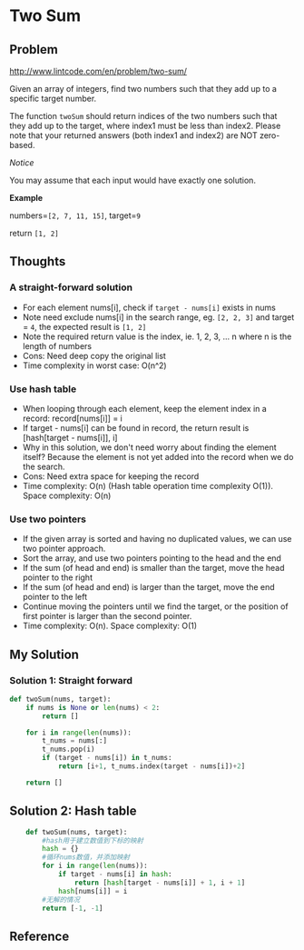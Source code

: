 # Two Sum

## Problem

http://www.lintcode.com/en/problem/two-sum/

Given an array of integers, find two numbers such that they add up to a specific target number.

The function ```twoSum``` should return indices of the two numbers such that they add up to the target, where index1 must be less than index2. Please note that your returned answers (both index1 and index2) are NOT zero-based.

*Notice*

You may assume that each input would have exactly one solution.

**Example**

numbers=```[2, 7, 11, 15]```, target=```9```

return ```[1, 2]```

## Thoughts

### A straight-forward solution

- For each element nums[i], check if ```target - nums[i]``` exists in nums
- Note need exclude nums[i] in the search range, eg. ```[2, 2, 3]``` and target = ```4```, the expected result is ```[1, 2]```
- Note the required return value is the index, ie. 1, 2, 3, ... n where n is the length of numbers
- Cons: Need deep copy the original list
- Time complexity in worst case: O(n^2)

### Use hash table

- When looping through each element, keep the element index in a record: record[nums[i]] = i
- If target - nums[i] can be found in record, the return result is [hash[target - nums[i]], i]
- Why in this solution, we don't need worry about finding the element itself? Because the element is not yet added into the record when we do the search.
- Cons: Need extra space for keeping the record
- Time complexity: O(n) (Hash table operation time complexity O(1)). Space complexity: O(n)

### Use two pointers

- If the given array is sorted and having no duplicated values, we can use two pointer approach.
- Sort the array, and use two pointers pointing to the head and the end
- If the sum (of head and end) is smaller than the target, move the head pointer to the right
- If the sum (of head and end) is larger than the target, move the end pointer to the left
- Continue moving the pointers until we find the target, or the position of first pointer is larger than the second pointer.
- Time complexity: O(n). Space complexity: O(1)

## My Solution

### Solution 1: Straight forward

```python
def twoSum(nums, target):
    if nums is None or len(nums) < 2:
        return []

    for i in range(len(nums)):
        t_nums = nums[:]
        t_nums.pop(i)
        if (target - nums[i]) in t_nums:
            return [i+1, t_nums.index(target - nums[i])+2]

    return []
```

## Solution 2: Hash table

```python
    def twoSum(nums, target):
        #hash用于建立数值到下标的映射
        hash = {}
        #循环nums数值，并添加映射
        for i in range(len(nums)):
            if target - nums[i] in hash:
                return [hash[target - nums[i]] + 1, i + 1]
            hash[nums[i]] = i
        #无解的情况
        return [-1, -1]
```

## Reference
